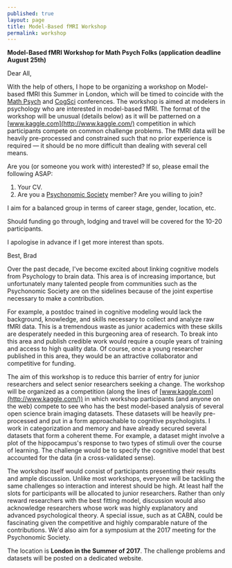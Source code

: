 ```yaml
---
published: true
layout: page
title: Model-Based fMRI Workshop
permalink: workshop
---
```


**Model-Based fMRI Workshop for Math Psych Folks (application deadline August 25th)**

Dear All, 

With the help of others, I hope to be organizing a workshop on Model-based fMRI this Summer in London, which will be timed to coincide with the [Math Psych](http://www.mathpsych.org/) and [CogSci](http://cognitivesciencesociety.org/conference_overview.html) conferences. The workshop is aimed at modelers in psychology who are interested in model-based fMRI. The format of the workshop will be unusual (details below) as it will be patterned on a [www.kaggle.com](http://www.kaggle.com/) competition in which participants compete on common challenge problems. The fMRI data will be heavily pre-processed and constrained such that no prior experience is required — it should be no more difficult than dealing with several cell means.

Are you (or someone you work with) interested? If so, please email the following ASAP:

1. Your CV.
2. Are you a [Psychonomic Society](http://www.psychonomic.org/) member? Are you willing to join?

I aim for a balanced group in terms of career stage, gender, location, etc. 

Should funding go through, lodging and travel will be covered for the 10-20 participants.

I apologise in advance if I get more interest than spots.

Best,
Brad


Over the past decade, I've become excited about linking cognitive models from Psychology to brain data. This area is of increasing importance, but unfortunately many talented people from communities such as the Psychonomic Society are on the sidelines because of the joint expertise necessary to make a contribution. 

For example, a postdoc trained in cognitive modeling would lack the background, knowledge, and skills necessary to collect and analyze raw fMRI data. This is a tremendous waste as junior academics with these skills are desperately needed in this burgeoning area of research. To break into this area and publish credible work would require a couple years of training and access to high quality data. Of course, once a young researcher published in this area, they would be an attractive collaborator and competitive for funding.

The aim of this workshop is to reduce this barrier of entry for junior researchers and select senior researchers seeking a change. The workshop will be organized as a competition (along the lines of [www.kaggle.com](http://www.kaggle.com/)) in which workshop participants (and anyone on the web) compete to see who has the best model-based analysis of several open science brain imaging datasets. These datasets will be heavily pre-processed and put in a form approachable to cognitive psychologists. I work in categorization and memory and have already secured several datasets that form a coherent theme. For example, a dataset might involve a plot of the hippocampus's response to two types of stimuli over the course of learning. The challenge would be to specify the cognitive model that best accounted for the data (in a cross-validated sense). 

The workshop itself would consist of participants presenting their results and ample discussion. Unlike most workshops, everyone will be tackling the same challenges so interaction and interest should be high. At least half the slots for participants will be allocated to junior researchers. Rather than only reward researchers with the best fitting model, discussion would also acknowledge researchers whose work was highly explanatory and advanced psychological theory. A special issue, such as at CABN, could be fascinating given the competitive and highly comparable nature of the contributions. We'd also aim for a symposium at the 2017 meeting for the Psychonomic Society.

The location is **London in the Summer of 2017**. The challenge problems and datasets will be posted on a dedicated website.
